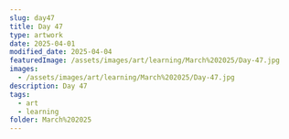 ```yaml
---
slug: day47
title: Day 47
type: artwork
date: 2025-04-01
modified_date: 2025-04-04
featuredImage: /assets/images/art/learning/March%202025/Day-47.jpg
images:
  - /assets/images/art/learning/March%202025/Day-47.jpg
description: Day 47
tags:
  - art
  - learning
folder: March%202025
---
```

